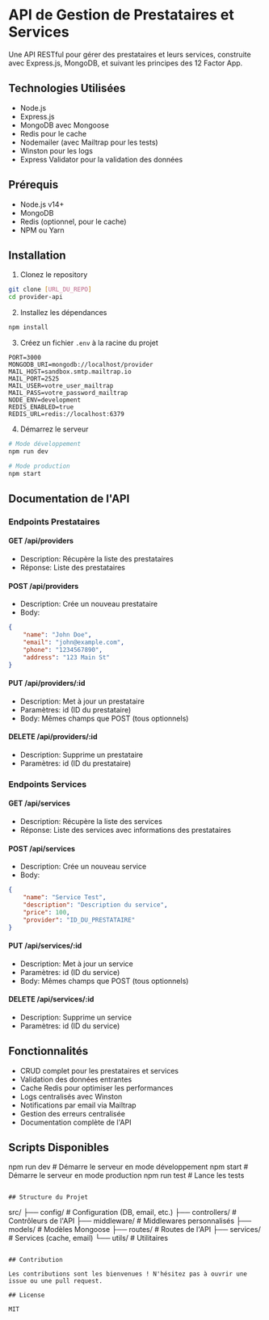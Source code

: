 # API de Gestion de Prestataires et Services

Une API RESTful pour gérer des prestataires et leurs services, construite avec Express.js, MongoDB, et suivant les principes des 12 Factor App.

## Technologies Utilisées

- Node.js
- Express.js
- MongoDB avec Mongoose
- Redis pour le cache
- Nodemailer (avec Mailtrap pour les tests)
- Winston pour les logs
- Express Validator pour la validation des données

## Prérequis

- Node.js v14+
- MongoDB
- Redis (optionnel, pour le cache)
- NPM ou Yarn

## Installation

1. Clonez le repository
```bash
git clone [URL_DU_REPO]
cd provider-api
```

2. Installez les dépendances
```bash
npm install
```

3. Créez un fichier `.env` à la racine du projet
```env
PORT=3000
MONGODB_URI=mongodb://localhost/provider
MAIL_HOST=sandbox.smtp.mailtrap.io
MAIL_PORT=2525
MAIL_USER=votre_user_mailtrap
MAIL_PASS=votre_password_mailtrap
NODE_ENV=development
REDIS_ENABLED=true
REDIS_URL=redis://localhost:6379
```

4. Démarrez le serveur
```bash
# Mode développement
npm run dev

# Mode production
npm start
```

## Documentation de l'API

### Endpoints Prestataires

#### GET /api/providers
- Description: Récupère la liste des prestataires
- Réponse: Liste des prestataires

#### POST /api/providers
- Description: Crée un nouveau prestataire
- Body:
```json
{
    "name": "John Doe",
    "email": "john@example.com",
    "phone": "1234567890",
    "address": "123 Main St"
}
```

#### PUT /api/providers/:id
- Description: Met à jour un prestataire
- Paramètres: id (ID du prestataire)
- Body: Mêmes champs que POST (tous optionnels)

#### DELETE /api/providers/:id
- Description: Supprime un prestataire
- Paramètres: id (ID du prestataire)

### Endpoints Services

#### GET /api/services
- Description: Récupère la liste des services
- Réponse: Liste des services avec informations des prestataires

#### POST /api/services
- Description: Crée un nouveau service
- Body:
```json
{
    "name": "Service Test",
    "description": "Description du service",
    "price": 100,
    "provider": "ID_DU_PRESTATAIRE"
}
```

#### PUT /api/services/:id
- Description: Met à jour un service
- Paramètres: id (ID du service)
- Body: Mêmes champs que POST (tous optionnels)

#### DELETE /api/services/:id
- Description: Supprime un service
- Paramètres: id (ID du service)

## Fonctionnalités

- CRUD complet pour les prestataires et services
- Validation des données entrantes
- Cache Redis pour optimiser les performances
- Logs centralisés avec Winston
- Notifications par email via Mailtrap
- Gestion des erreurs centralisée
- Documentation complète de l'API

## Scripts Disponibles

npm run dev      # Démarre le serveur en mode développement
npm start        # Démarre le serveur en mode production
npm run test     # Lance les tests
```

## Structure du Projet

```
src/
├── config/          # Configuration (DB, email, etc.)
├── controllers/     # Contrôleurs de l'API
├── middleware/      # Middlewares personnalisés
├── models/         # Modèles Mongoose
├── routes/         # Routes de l'API
├── services/       # Services (cache, email)
└── utils/          # Utilitaires
```

## Contribution

Les contributions sont les bienvenues ! N'hésitez pas à ouvrir une issue ou une pull request.

## License

MIT